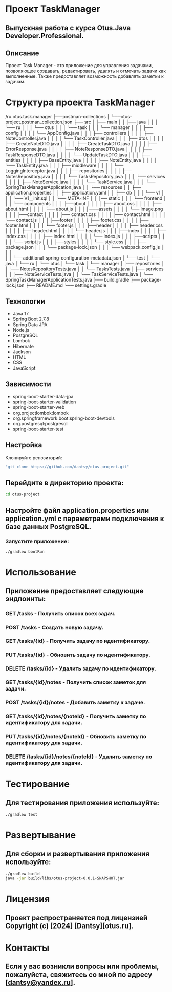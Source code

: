 # Проект TaskManager
## Выпускная работа с курса Otus.Java Developer.Professional.

## Описание
Проект Task Manager - это приложение для управления задачами, позволяющее создавать, редактировать, удалять и отмечать задачи как выполненные. 
Также предоставляет возможность добавлять заметки к задачам.

# Структура проекта TaskManager

/ru.otus.task.manager
├──postman-collections
│  └──otus-project.postman_collection.json
├── src
│   ├── main
│   │   ├── java
│   │   │   └── ru
│   │   │       └── otus
│   │   │           └── task
│   │   │               └── manager
│   │   │                   ├── config
│   │   │                   │   └── AppConfig.java
│   │   │                   ├── controllers
│   │   │                   │   ├── NoteController.java
│   │   │                   │   └── TaskController.java
│   │   │                   ├── dtos
│   │   │                   │   ├── CreateNoteDTO.java
│   │   │                   │   ├── CreateTaskDTO.java
│   │   │                   │   ├── ErrorResponse.java
│   │   │                   │   ├── NoteResponseDTO.java
│   │   │                   │   ├── TaskResponseDTO.java
│   │   │                   │   └── UpdateTaskDTO.java
│   │   │                   ├── entities
│   │   │                   │   ├── BaseEntity.java
│   │   │                   │   ├── NoteEntity.java
│   │   │                   │   └── TaskEntity.java
│   │   │                   ├── middleware
│   │   │                   │   └── LoggingInterceptor.java
│   │   │                   ├── repositories
│   │   │                   │   ├── NotesRepository.java
│   │   │                   │   └── TasksRepository.java
│   │   │                   ├── services
│   │   │                   │   ├── NoteService.java
│   │   │                   │   └── TaskService.java
│   │   │                   └── SpringTaskManagerApplication.java
│   │   └── resources
│   │       ├── application.properties
│   │       ├── application.yaml
│   │       ├── db
│   │       │   └── v1
│   │       │       └── V1__init.sql
│   │       └── META-INF
│   │           │── static
│   │           │   └── frontend
│   │           │       └── components
│   │           │           ├──about
│   │           │           │   ├── about.css
│   │           │           │   ├── about.html
│   │           │           │   └── about.js
│   │           │           │───assets
│   │           │           │   └── image.png
│   │           │           ├──contact
│   │           │           │   ├── contact.css
│   │           │           │   ├── contact.html
│   │           │           │   └── contact.js
│   │           │           ├──footer
│   │           │           │   ├── footer.css
│   │           │           │   ├── footer.html
│   │           │           │   └── footer.js
│   │           │           ├──header
│   │           │           │   ├── header.css
│   │           │           │   ├── header.html
│   │           │           │   └── header.js
│   │           │           ├──index
│   │           │           │   ├── index.css
│   │           │           │   ├── index.html
│   │           │           │   └── index.js
│   │           │           ├──scripts
│   │           │           │   └── script.js
│   │           │           ├──styles
│   │           │           │   └── style.css
│   │           │           ├── package.json
│   │           │           └── package-lock.json
│   │           │           └── webpack.config.js
│   │           │        
│   │           └──additional-spring-configuration-metadata.json
│   └── test
│       └── java
│           └── ru
│               └── otus
│                   └── task
│                       └── manager
│                           ├── repositories
│                           │   ├── NotesRepositoryTests.java
│                           │   └── TasksTests.java
│                           ├── services
│                           │   ├── NoteServiceTests.java
│                           │   └── TaskServiceTests.java
│                           └── SpringTaskManagerApplicationTests.java
├── build.gradle
├── package-lock.json
├── README.md
└── settings.gradle

## Технологии
- Java 17
- Spring Boot 2.7.8
- Spring Data JPA
- Node.js
- PostgreSQL
- Lombok
- Hibernate
- Jackson
- HTML
- CSS
- JavaScript

## Зависимости
- spring-boot-starter-data-jpa
- spring-boot-starter-validation
- spring-boot-starter-web
- org.projectlombok:lombok
- org.springframework.boot:spring-boot-devtools
- org.postgresql:postgresql
- spring-boot-starter-test

## Настройка
Клонируйте репозиторий:

```bash
"git clone https://github.com/dantsy/otus-project.git"
```

## Перейдите в директорию проекта:

```bash
cd otus-project
```

## Настройте файл application.properties или application.yml с параметрами подключения к базе данных PostgreSQL.

### Запустите приложение:

```bash
./gradlew bootRun
```

# Использование
## Приложение предоставляет следующие эндпоинты:

### GET /tasks - Получить список всех задач.

### POST /tasks - Создать новую задачу.

### GET /tasks/{id} - Получить задачу по идентификатору.

### PUT /tasks/{id} - Обновить задачу по идентификатору.

### DELETE /tasks/{id} - Удалить задачу по идентификатору.

### GET /tasks/{id}/notes - Получить список заметок для задачи.

### POST /tasks/{id}/notes - Добавить заметку к задаче.

### GET /tasks/{id}/notes/{noteId} - Получить заметку по идентификатору для задачи.

### PUT /tasks/{id}/notes/{noteId} - Обновить заметку по идентификатору для задачи.

### DELETE /tasks/{id}/notes/{noteId} - Удалить заметку по идентификатору для задачи.

# Тестирование
## Для тестирования приложения используйте:

```bash
./gradlew test
```

# Развертывание
## Для сборки и развертывания приложения используйте:

```bash
./gradlew build
java -jar build/libs/otus-project-0.0.1-SNAPSHOT.jar
```

# Лицензия
## Проект распространяется под лицензией Copyright (c) [2024] [Dantsy][otus.ru].

# Контакты
## Если у вас возникли вопросы или проблемы, пожалуйста, свяжитесь со мной по адресу [dantsy@yandex.ru].